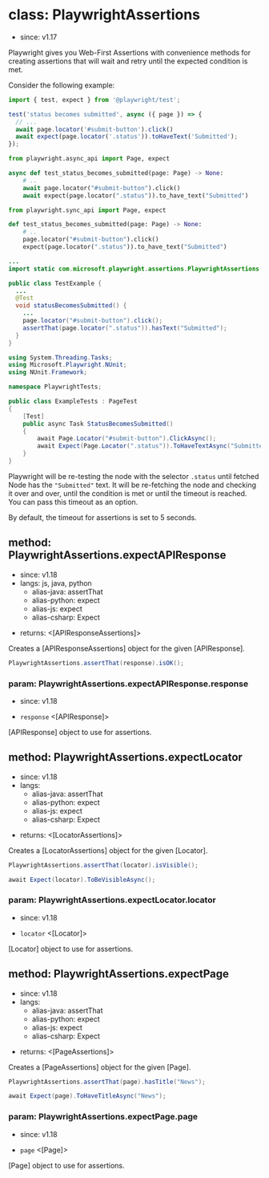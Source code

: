 # class: PlaywrightAssertions
* since: v1.17

Playwright gives you Web-First Assertions with convenience methods for creating assertions that will wait and retry until the expected condition is met.

Consider the following example:

```js
import { test, expect } from '@playwright/test';

test('status becomes submitted', async ({ page }) => {
  // ...
  await page.locator('#submit-button').click()
  await expect(page.locator('.status')).toHaveText('Submitted');
});
```

```python async
from playwright.async_api import Page, expect

async def test_status_becomes_submitted(page: Page) -> None:
    # ..
    await page.locator("#submit-button").click()
    await expect(page.locator(".status")).to_have_text("Submitted")
```

```python sync
from playwright.sync_api import Page, expect

def test_status_becomes_submitted(page: Page) -> None:
    # ..
    page.locator("#submit-button").click()
    expect(page.locator(".status")).to_have_text("Submitted")
```

```java
...
import static com.microsoft.playwright.assertions.PlaywrightAssertions.assertThat;

public class TestExample {
  ...
  @Test
  void statusBecomesSubmitted() {
    ...
    page.locator("#submit-button").click();
    assertThat(page.locator(".status")).hasText("Submitted");
  }
}
```

```csharp
using System.Threading.Tasks;
using Microsoft.Playwright.NUnit;
using NUnit.Framework;

namespace PlaywrightTests;

public class ExampleTests : PageTest
{
    [Test]
    public async Task StatusBecomesSubmitted()
    {
        await Page.Locator("#submit-button").ClickAsync();
        await Expect(Page.Locator(".status")).ToHaveTextAsync("Submitted");
    }
}
```

Playwright will be re-testing the node with the selector `.status` until fetched Node has the `"Submitted"`
text. It will be re-fetching the node and checking it over and over, until the condition is met or until the timeout is
reached. You can pass this timeout as an option.

By default, the timeout for assertions is set to 5 seconds.

## method: PlaywrightAssertions.expectAPIResponse
* since: v1.18
* langs: js, java, python
  - alias-java: assertThat
  - alias-python: expect
  - alias-js: expect
  - alias-csharp: Expect
- returns: <[APIResponseAssertions]>

Creates a [APIResponseAssertions] object for the given [APIResponse].

```java
PlaywrightAssertions.assertThat(response).isOK();
```

### param: PlaywrightAssertions.expectAPIResponse.response
* since: v1.18
- `response` <[APIResponse]>

[APIResponse] object to use for assertions.

## method: PlaywrightAssertions.expectLocator
* since: v1.18
* langs:
  - alias-java: assertThat
  - alias-python: expect
  - alias-js: expect
  - alias-csharp: Expect
- returns: <[LocatorAssertions]>

Creates a [LocatorAssertions] object for the given [Locator].

```java
PlaywrightAssertions.assertThat(locator).isVisible();
```

```csharp
await Expect(locator).ToBeVisibleAsync();
```

### param: PlaywrightAssertions.expectLocator.locator
* since: v1.18
- `locator` <[Locator]>

[Locator] object to use for assertions.

## method: PlaywrightAssertions.expectPage
* since: v1.18
* langs:
  - alias-java: assertThat
  - alias-python: expect
  - alias-js: expect
  - alias-csharp: Expect
- returns: <[PageAssertions]>

Creates a [PageAssertions] object for the given [Page].

```java
PlaywrightAssertions.assertThat(page).hasTitle("News");
```

```csharp
await Expect(page).ToHaveTitleAsync("News");
```

### param: PlaywrightAssertions.expectPage.page
* since: v1.18
- `page` <[Page]>

[Page] object to use for assertions.
